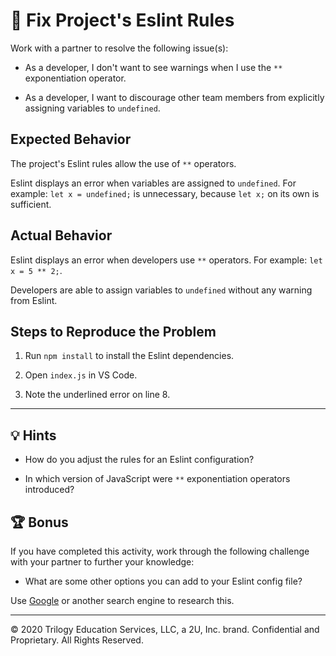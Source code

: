 # 🐛 Fix Project's Eslint Rules

Work with a partner to resolve the following issue(s):

* As a developer, I don't want to see warnings when I use the `**` exponentiation operator.

* As a developer, I want to discourage other team members from explicitly assigning variables to `undefined`.

## Expected Behavior

The project's Eslint rules allow the use of `**` operators. 

Eslint displays an error when variables are assigned to `undefined`. For example: `let x = undefined;` is unnecessary, because `let x;` on its own is sufficient.

## Actual Behavior

Eslint displays an error when developers use `**` operators. For example: `let x = 5 ** 2;`.

Developers are able to assign variables to `undefined` without any warning from Eslint.

## Steps to Reproduce the Problem

1. Run `npm install` to install the Eslint dependencies.

2. Open `index.js` in VS Code.

3. Note the underlined error on line 8.

---

## 💡 Hints

* How do you adjust the rules for an Eslint configuration?

* In which version of JavaScript were `**` exponentiation operators introduced?

## 🏆 Bonus

If you have completed this activity, work through the following challenge with your partner to further your knowledge:

* What are some other options you can add to your Eslint config file?

Use [Google](https://www.google.com) or another search engine to research this.

---
© 2020 Trilogy Education Services, LLC, a 2U, Inc. brand. Confidential and Proprietary. All Rights Reserved.
